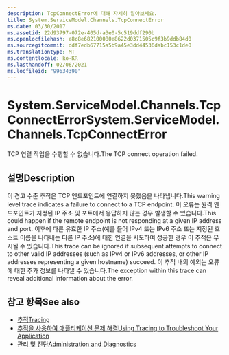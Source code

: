 ```yaml
---
description: TcpConnectError에 대해 자세히 알아보세요.
title: System.ServiceModel.Channels.TcpConnectError
ms.date: 03/30/2017
ms.assetid: 22d93797-072e-405d-a3e0-5c519ddf290b
ms.openlocfilehash: e8c8e682100080e8622d0371505c9f3b9ddb84d0
ms.sourcegitcommit: ddf7edb67715a5b9a45e3dd44536dabc153c1de0
ms.translationtype: MT
ms.contentlocale: ko-KR
ms.lasthandoff: 02/06/2021
ms.locfileid: "99634390"
---
```

# <a name="systemservicemodelchannelstcpconnecterror"></a><span data-ttu-id="75580-103">System.ServiceModel.Channels.TcpConnectError</span><span class="sxs-lookup"><span data-stu-id="75580-103">System.ServiceModel.Channels.TcpConnectError</span></span>

<span data-ttu-id="75580-104">TCP 연결 작업을 수행할 수 없습니다.</span><span class="sxs-lookup"><span data-stu-id="75580-104">The TCP connect operation failed.</span></span>  
  
## <a name="description"></a><span data-ttu-id="75580-105">설명</span><span class="sxs-lookup"><span data-stu-id="75580-105">Description</span></span>  

 <span data-ttu-id="75580-106">이 경고 수준 추적은 TCP 엔드포인트에 연결하지 못했음을 나타냅니다.</span><span class="sxs-lookup"><span data-stu-id="75580-106">This warning level trace indicates a failure to connect to a TCP endpoint.</span></span> <span data-ttu-id="75580-107">이 오류는 원격 엔드포인트가 지정된 IP 주소 및 포트에서 응답하지 않는 경우 발생할 수 있습니다.</span><span class="sxs-lookup"><span data-stu-id="75580-107">This could happen if the remote endpoint is not responding at a given IP address and port.</span></span> <span data-ttu-id="75580-108">이후에 다른 유효한 IP 주소(예를 들어 IPv4 또는 IPv6 주소 또는 지정된 호스트 이름을 나타내는 다른 IP 주소)에 대한 연결을 시도하여 성공한 경우 이 추적은 무시될 수 있습니다.</span><span class="sxs-lookup"><span data-stu-id="75580-108">This trace can be ignored if subsequent attempts to connect to other valid IP addresses (such as IPv4 or IPv6 addresses, or other IP addresses representing a given hostname) succeed.</span></span> <span data-ttu-id="75580-109">이 추적 내의 예외는 오류에 대한 추가 정보를 나타낼 수 있습니다.</span><span class="sxs-lookup"><span data-stu-id="75580-109">The exception within this trace can reveal additional information about the error.</span></span>  
  
## <a name="see-also"></a><span data-ttu-id="75580-110">참고 항목</span><span class="sxs-lookup"><span data-stu-id="75580-110">See also</span></span>

- [<span data-ttu-id="75580-111">추적</span><span class="sxs-lookup"><span data-stu-id="75580-111">Tracing</span></span>](index.md)
- [<span data-ttu-id="75580-112">추적을 사용하여 애플리케이션 문제 해결</span><span class="sxs-lookup"><span data-stu-id="75580-112">Using Tracing to Troubleshoot Your Application</span></span>](using-tracing-to-troubleshoot-your-application.md)
- [<span data-ttu-id="75580-113">관리 및 진단</span><span class="sxs-lookup"><span data-stu-id="75580-113">Administration and Diagnostics</span></span>](../index.md)
